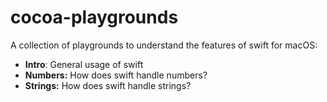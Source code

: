 # cocoa-playgrounds
A collection of playgrounds to understand the features of swift for macOS:

* **Intro**: General usage of swift
* **Numbers:** How does swift handle numbers?
* **Strings:** How does swift handle strings?

